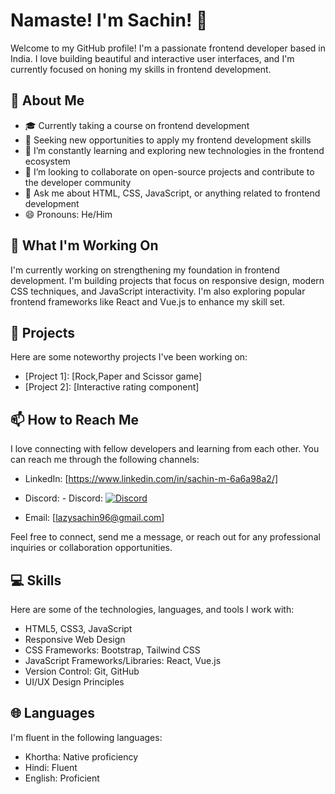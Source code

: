 # Namaste! I'm Sachin!  👋

Welcome to my GitHub profile! I'm a passionate frontend developer based in India. I love building beautiful and interactive user interfaces, and I'm currently focused on honing my skills in frontend development.

## 🌟 About Me

- 🎓 Currently taking a course on frontend development
- 💼 Seeking new opportunities to apply my frontend development skills
- 🌱 I’m constantly learning and exploring new technologies in the frontend ecosystem
- 👯 I’m looking to collaborate on open-source projects and contribute to the developer community
- 💬 Ask me about HTML, CSS, JavaScript, or anything related to frontend development
- 😄 Pronouns: He/Him

## 🔭 What I'm Working On

I'm currently working on strengthening my foundation in frontend development. I'm building projects that focus on responsive design, modern CSS techniques, and JavaScript interactivity. I'm also exploring popular frontend frameworks like React and Vue.js to enhance my skill set.

## 🚀 Projects

Here are some noteworthy projects I've been working on:

- [Project 1]: [Rock,Paper and Scissor game]
- [Project 2]: [Interactive rating component]

## 📫 How to Reach Me

I love connecting with fellow developers and learning from each other. You can reach me through the following channels:

- LinkedIn: [https://www.linkedin.com/in/sachin-m-6a6a98a2/]
- Discord: - Discord: [![Discord](https://img.shields.io/badge/Discord-Sachin%234277-7289DA?logo=discord&logoColor=white&style=flat-square)](https://discord.com/users/Sachin#4277)

- Email: [lazysachin96@gmail.com]


Feel free to connect, send me a message, or reach out for any professional inquiries or collaboration opportunities.

## 💻 Skills

Here are some of the technologies, languages, and tools I work with:

- HTML5, CSS3, JavaScript
- Responsive Web Design
- CSS Frameworks: Bootstrap, Tailwind CSS
- JavaScript Frameworks/Libraries: React, Vue.js
- Version Control: Git, GitHub
- UI/UX Design Principles

## 🌐 Languages

I'm fluent in the following languages:

- Khortha: Native proficiency
- Hindi: Fluent
- English: Proficient

